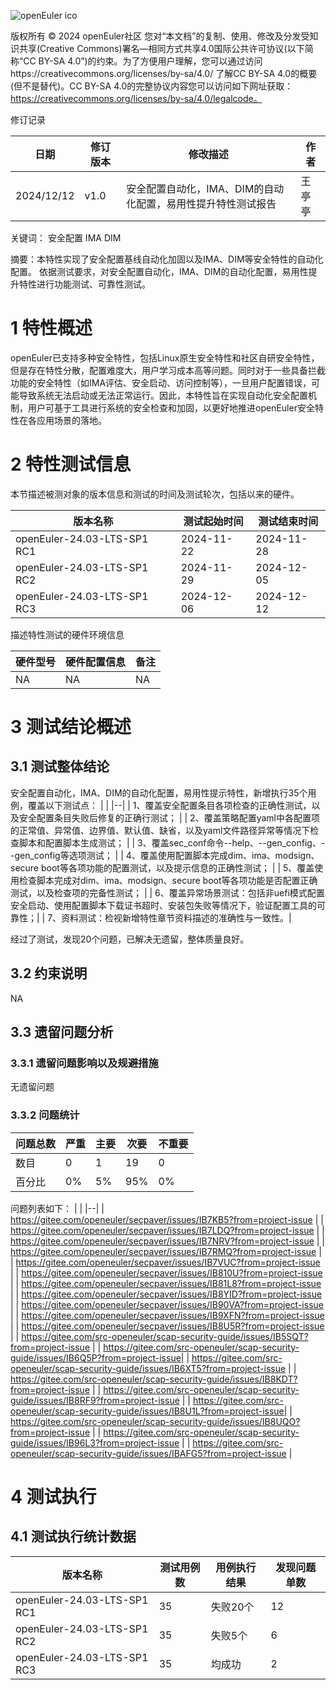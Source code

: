 ![openEuler ico](../../images/openEuler.png)

版权所有 © 2024  openEuler社区
您对“本文档”的复制、使用、修改及分发受知识共享(Creative Commons)署名—相同方式共享4.0国际公共许可协议(以下简称“CC BY-SA 4.0”)的约束。为了方便用户理解，您可以通过访问https://creativecommons.org/licenses/by-sa/4.0/ 了解CC BY-SA 4.0的概要 (但不是替代)。CC BY-SA 4.0的完整协议内容您可以访问如下网址获取：https://creativecommons.org/licenses/by-sa/4.0/legalcode。

修订记录

| 日期      | 修订   版本 | 修改描述                | 作者   |
| --------- | ----------- | ----------------------- | ------ |
| 2024/12/12 | v1.0        | 安全配置自动化，IMA、DIM的自动化配置，易用性提升特性测试报告 | 王亭亭 |

关键词： 安全配置 IMA DIM

摘要：本特性实现了安全配置基线自动化加固以及IMA、DIM等安全特性的自动化配置。
依据测试要求，对安全配置自动化，IMA、DIM的自动化配置，易用性提升特性进行功能测试、可靠性测试。

# 1     特性概述
openEuler已支持多种安全特性，包括Linux原生安全特性和社区自研安全特性，但是存在特性分散，配置难度大，用户学习成本高等问题。同时对于一些具备拦截功能的安全特性（如IMA评估、安全启动、访问控制等），一旦用户配置错误，可能导致系统无法启动或无法正常运行。因此，本特性旨在实现自动化安全配置机制，用户可基于工具进行系统的安全检查和加固，以更好地推进openEuler安全特性在各应用场景的落地。


# 2     特性测试信息

本节描述被测对象的版本信息和测试的时间及测试轮次，包括以来的硬件。

| 版本名称                    | 测试起始时间 | 测试结束时间 |
| --------------------------- | ------------ | ------------ |
| openEuler-24.03-LTS-SP1 RC1 | 2024-11-22   | 2024-11-28   |
| openEuler-24.03-LTS-SP1 RC2 | 2024-11-29   | 2024-12-05   |
| openEuler-24.03-LTS-SP1 RC3 | 2024-12-06   | 2024-12-12   |

描述特性测试的硬件环境信息

| 硬件型号                  | 硬件配置信息                              | 备注                   |
| ------------------------ | ----------------------------------------- | ---------------------- |
| NA | NA |    NA     |

# 3     测试结论概述

## 3.1   测试整体结论

安全配置自动化，IMA、DIM的自动化配置，易用性提示特性，新增执行35个用例，覆盖以下测试点：
|  |
|--|
| 1、覆盖安全配置条目各项检查的正确性测试，以及安全配置条目失败后修复的正确行测试； |
| 2、覆盖策略配置yaml中各配置项的正常值、异常值、边界值、默认值、缺省，以及yaml文件路径异常等情况下检查脚本和配置脚本生成测试； |
| 3、覆盖sec_conf命令--help、--gen_config、--gen_config等选项测试； |
| 4、覆盖使用配置脚本完成dim、ima、modsign、secure boot等各项功能的配置测试，以及提示信息的正确性测试； |
| 5、覆盖使用检查脚本完成对dim、ima、modsign、secure boot等各项功能是否配置正确测试，以及检查项的完备性测试； |
| 6、覆盖异常场景测试：包括非uefi模式配置安全启动、使用配置脚本下载证书超时、安装包失败等情况下，验证配置工具的可靠性；|
| 7、资料测试：检视新增特性章节资料描述的准确性与一致性。|

经过了测试，发现20个问题，已解决无遗留，整体质量良好。

## 3.2   约束说明

NA

## 3.3   遗留问题分析

### 3.3.1 遗留问题影响以及规避措施

无遗留问题

### 3.3.2 问题统计

| 问题总数                    | 严重 | 主要       | 次要 | 不重要 |
| -------------- | ----- | ----------- | ------- | ------------ |
| 数目 |      0     | 1    |      19      | 0 |
| 百分比 |    0%  | 5% |    95%       | 0% |

问题列表如下：
|  |
|--|
| https://gitee.com/openeuler/secpaver/issues/IB7KB5?from=project-issue |
| https://gitee.com/openeuler/secpaver/issues/IB7LDQ?from=project-issue |
| https://gitee.com/openeuler/secpaver/issues/IB7NRV?from=project-issue |
| https://gitee.com/openeuler/secpaver/issues/IB7RMQ?from=project-issue |
| https://gitee.com/openeuler/secpaver/issues/IB7VUC?from=project-issue |
| https://gitee.com/openeuler/secpaver/issues/IB810U?from=project-issue |
| https://gitee.com/openeuler/secpaver/issues/IB81L8?from=project-issue |
| https://gitee.com/openeuler/secpaver/issues/IB8YID?from=project-issue |
| https://gitee.com/openeuler/secpaver/issues/IB90VA?from=project-issue |
| https://gitee.com/openeuler/secpaver/issues/IB9XFN?from=project-issue |
| https://gitee.com/openeuler/secpaver/issues/IB8U5R?from=project-issue |
| https://gitee.com/src-openeuler/scap-security-guide/issues/IB5SQT?from=project-issue |
| https://gitee.com/src-openeuler/scap-security-guide/issues/IB6Q5P?from=project-issue|
| https://gitee.com/src-openeuler/scap-security-guide/issues/IB6XT5?from=project-issue |
| https://gitee.com/src-openeuler/scap-security-guide/issues/IB8KDT?from=project-issue |
| https://gitee.com/src-openeuler/scap-security-guide/issues/IB8RF9?from=project-issue |
| https://gitee.com/src-openeuler/scap-security-guide/issues/IB8U1L?from=project-issue|
| https://gitee.com/src-openeuler/scap-security-guide/issues/IB8UQO?from=project-issue |
| https://gitee.com/src-openeuler/scap-security-guide/issues/IB96L3?from=project-issue |
| https://gitee.com/src-openeuler/scap-security-guide/issues/IBAFG5?from=project-issue |





# 4     测试执行

## 4.1   测试执行统计数据


| 版本名称                    | 测试用例数 | 用例执行结果       | 发现问题单数 |
| --------------------------- | ---------- | ------------------ | ------------ |
| openEuler-24.03-LTS-SP1 RC1 |   35        | 失败20个 | 12            |
| openEuler-24.03-LTS-SP1 RC2 |   35        | 失败5个    | 6            |
| openEuler-24.03-LTS-SP1 RC3 |   35        | 均成功    | 2            |

